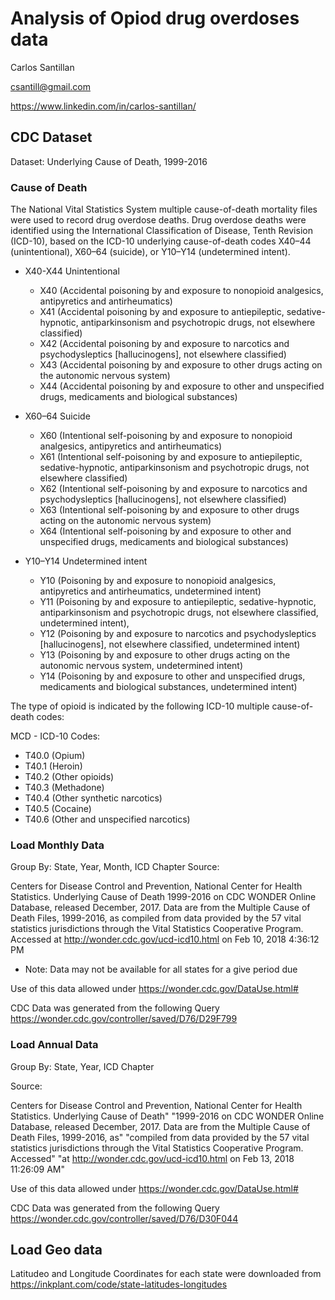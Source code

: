 Analysis of Opiod drug overdoses data
=====================================

Carlos Santillan

<csantill@gmail.com>

<https://www.linkedin.com/in/carlos-santillan/>

CDC Dataset
-----------

Dataset: Underlying Cause of Death, 1999-2016

### Cause of Death

The National Vital Statistics System multiple cause-of-death mortality
files were used to record drug overdose deaths. Drug overdose deaths
were identified using the International Classification of Disease, Tenth
Revision (ICD-10), based on the ICD-10 underlying cause-of-death codes
X40–44 (unintentional), X60–64 (suicide), or Y10–Y14 (undetermined
intent).

-   X40-X44 Unintentional
    -   X40 (Accidental poisoning by and exposure to nonopioid
        analgesics, antipyretics and antirheumatics)
    -   X41 (Accidental poisoning by and exposure to antiepileptic,
        sedative-hypnotic, antiparkinsonism and psychotropic drugs, not
        elsewhere classified)
    -   X42 (Accidental poisoning by and exposure to narcotics and
        psychodysleptics \[hallucinogens\], not elsewhere classified)
    -   X43 (Accidental poisoning by and exposure to other drugs acting
        on the autonomic nervous system)
    -   X44 (Accidental poisoning by and exposure to other and
        unspecified drugs, medicaments and biological substances)
-   X60–64 Suicide

    -   X60 (Intentional self-poisoning by and exposure to nonopioid
        analgesics, antipyretics and antirheumatics)
    -   X61 (Intentional self-poisoning by and exposure to
        antiepileptic, sedative-hypnotic, antiparkinsonism and
        psychotropic drugs, not elsewhere classified)
    -   X62 (Intentional self-poisoning by and exposure to narcotics and
        psychodysleptics \[hallucinogens\], not elsewhere classified)
    -   X63 (Intentional self-poisoning by and exposure to other drugs
        acting on the autonomic nervous system)
    -   X64 (Intentional self-poisoning by and exposure to other and
        unspecified drugs, medicaments and biological substances)

-   Y10–Y14 Undetermined intent
    -   Y10 (Poisoning by and exposure to nonopioid analgesics,
        antipyretics and antirheumatics, undetermined intent)
    -   Y11 (Poisoning by and exposure to antiepileptic,
        sedative-hypnotic, antiparkinsonism and psychotropic drugs, not
        elsewhere classified, undetermined intent),
    -   Y12 (Poisoning by and exposure to narcotics and psychodysleptics
        \[hallucinogens\], not elsewhere classified, undetermined
        intent)
    -   Y13 (Poisoning by and exposure to other drugs acting on the
        autonomic nervous system, undetermined intent)
    -   Y14 (Poisoning by and exposure to other and unspecified drugs,
        medicaments and biological substances, undetermined intent)

The type of opioid is indicated by the following ICD-10 multiple
cause-of-death codes:

MCD - ICD-10 Codes:

-   T40.0 (Opium)
-   T40.1 (Heroin)
-   T40.2 (Other opioids)
-   T40.3 (Methadone)
-   T40.4 (Other synthetic narcotics)
-   T40.5 (Cocaine)
-   T40.6 (Other and unspecified narcotics)

### Load Monthly Data

Group By: State, Year, Month, ICD Chapter Source:

Centers for Disease Control and Prevention, National Center for Health
Statistics. Underlying Cause of Death 1999-2016 on CDC WONDER Online
Database, released December, 2017. Data are from the Multiple Cause of
Death Files, 1999-2016, as compiled from data provided by the 57 vital
statistics jurisdictions through the Vital Statistics Cooperative
Program. Accessed at <http://wonder.cdc.gov/ucd-icd10.html> on Feb 10,
2018 4:36:12 PM

-   Note: Data may not be available for all states for a give period due

Use of this data allowed under <https://wonder.cdc.gov/DataUse.html#>

CDC Data was generated from the following Query
<https://wonder.cdc.gov/controller/saved/D76/D29F799>

### Load Annual Data

Group By: State, Year, ICD Chapter

Source:

Centers for Disease Control and Prevention, National Center for Health
Statistics. Underlying Cause of Death" "1999-2016 on CDC WONDER Online
Database, released December, 2017. Data are from the Multiple Cause of
Death Files, 1999-2016, as" "compiled from data provided by the 57 vital
statistics jurisdictions through the Vital Statistics Cooperative
Program. Accessed" "at <http://wonder.cdc.gov/ucd-icd10.html> on Feb 13,
2018 11:26:09 AM"

Use of this data allowed under <https://wonder.cdc.gov/DataUse.html#>

CDC Data was generated from the following Query
<https://wonder.cdc.gov/controller/saved/D76/D30F044>

Load Geo data
-------------

Latitudeo and Longitude Coordinates for each state were downloaded from
<https://inkplant.com/code/state-latitudes-longitudes>

